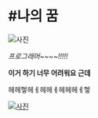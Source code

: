 #나의 꿈
=============================
![사진](http://blog.wishket.com/wp-content/uploads/2012/12/wishket_programmerimage.jpg)

*프로그래머~~~~!!!!!*  

**이거 하기 너무 어려워요 근데**  

헤헤헿헤ㅔ헤헤ㅔ헤헤헤ㅔ헿

[![사진](http://img.kormedi.com/news/article/__icsFiles/artimage/2015/11/17/c_km601/854224_540.jpg)](https://youtu.be/nnShbvUJAVg)

